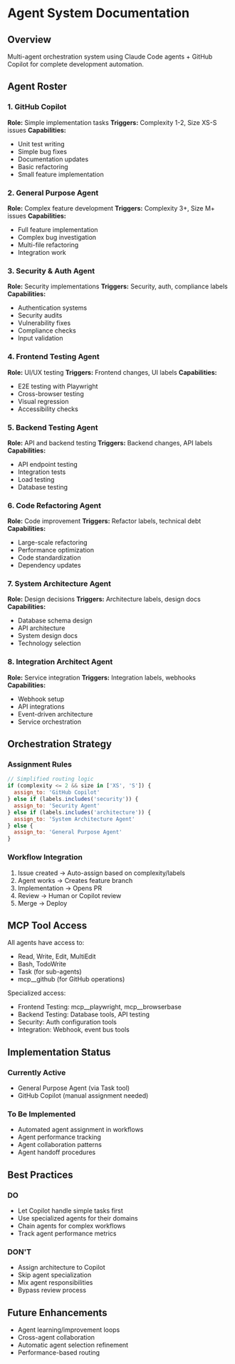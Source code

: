 # Agent System Documentation

## Overview
Multi-agent orchestration system using Claude Code agents + GitHub Copilot for complete development automation.

## Agent Roster

### 1. GitHub Copilot
**Role:** Simple implementation tasks
**Triggers:** Complexity 1-2, Size XS-S issues
**Capabilities:**
- Unit test writing
- Simple bug fixes
- Documentation updates
- Basic refactoring
- Small feature implementation

### 2. General Purpose Agent
**Role:** Complex feature development
**Triggers:** Complexity 3+, Size M+ issues
**Capabilities:**
- Full feature implementation
- Complex bug investigation
- Multi-file refactoring
- Integration work

### 3. Security & Auth Agent
**Role:** Security implementations
**Triggers:** Security, auth, compliance labels
**Capabilities:**
- Authentication systems
- Security audits
- Vulnerability fixes
- Compliance checks
- Input validation

### 4. Frontend Testing Agent
**Role:** UI/UX testing
**Triggers:** Frontend changes, UI labels
**Capabilities:**
- E2E testing with Playwright
- Cross-browser testing
- Visual regression
- Accessibility checks

### 5. Backend Testing Agent
**Role:** API and backend testing
**Triggers:** Backend changes, API labels
**Capabilities:**
- API endpoint testing
- Integration tests
- Load testing
- Database testing

### 6. Code Refactoring Agent
**Role:** Code improvement
**Triggers:** Refactor labels, technical debt
**Capabilities:**
- Large-scale refactoring
- Performance optimization
- Code standardization
- Dependency updates

### 7. System Architecture Agent
**Role:** Design decisions
**Triggers:** Architecture labels, design docs
**Capabilities:**
- Database schema design
- API architecture
- System design docs
- Technology selection

### 8. Integration Architect Agent
**Role:** Service integration
**Triggers:** Integration labels, webhooks
**Capabilities:**
- Webhook setup
- API integrations
- Event-driven architecture
- Service orchestration

## Orchestration Strategy

### Assignment Rules
```javascript
// Simplified routing logic
if (complexity <= 2 && size in ['XS', 'S']) {
  assign_to: 'GitHub Copilot'
} else if (labels.includes('security')) {
  assign_to: 'Security Agent'
} else if (labels.includes('architecture')) {
  assign_to: 'System Architecture Agent'
} else {
  assign_to: 'General Purpose Agent'
}
```

### Workflow Integration
1. Issue created → Auto-assign based on complexity/labels
2. Agent works → Creates feature branch
3. Implementation → Opens PR
4. Review → Human or Copilot review
5. Merge → Deploy

## MCP Tool Access

All agents have access to:
- Read, Write, Edit, MultiEdit
- Bash, TodoWrite
- Task (for sub-agents)
- mcp__github (for GitHub operations)

Specialized access:
- Frontend Testing: mcp__playwright, mcp__browserbase
- Backend Testing: Database tools, API testing
- Security: Auth configuration tools
- Integration: Webhook, event bus tools

## Implementation Status

### Currently Active
- General Purpose Agent (via Task tool)
- GitHub Copilot (manual assignment needed)

### To Be Implemented
- Automated agent assignment in workflows
- Agent performance tracking
- Agent collaboration patterns
- Agent handoff procedures

## Best Practices

### DO
- Let Copilot handle simple tasks first
- Use specialized agents for their domains
- Chain agents for complex workflows
- Track agent performance metrics

### DON'T
- Assign architecture to Copilot
- Skip agent specialization
- Mix agent responsibilities
- Bypass review process

## Future Enhancements
- Agent learning/improvement loops
- Cross-agent collaboration
- Automatic agent selection refinement
- Performance-based routing
